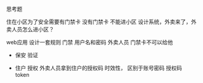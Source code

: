 思考题

住在小区为了安全需要有门禁卡
没有门禁卡 不能进小区
设计系统，外卖来了，外卖人员怎么进小区？

web应用 设计一套规则
门禁  用户名和密码
外卖人员  门禁卡不可以给他
-   保安 验证

-   住户 授权
外卖人员拿到住户的授权码  时效性， 区别于账号密码
授权码 token